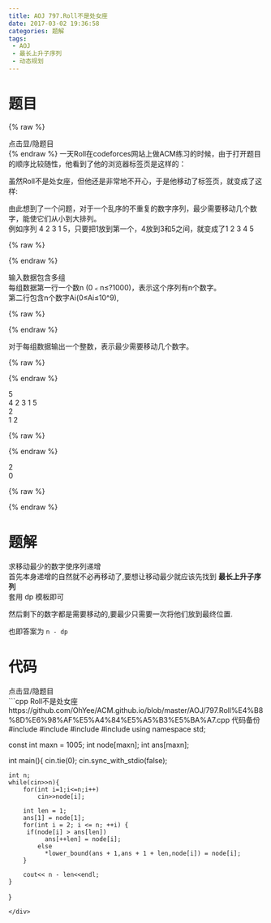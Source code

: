 ```yaml
---
title: AOJ 797.Roll不是处女座
date: 2017-03-02 19:36:58
categories: 题解
tags:
 - AOJ
 - 最长上升子序列
 - 动态规划
---
```


# 题目
{% raw %}
<div><div class="fold_hider"><div class="close hider_title">点击显/隐题目</div></div><div class="fold">
    <div class="oj">   
        <div class="part" title="Description">
{% endraw %}
一天Roll在codeforces网站上做ACM练习的时候，由于打开题目的顺序比较随性，他看到了他的浏览器标签页是这样的：  
  
虽然Roll不是处女座，但他还是非常地不开心，于是他移动了标签页，就变成了这样:  
  
由此想到了一个问题，对于一个乱序的不重复的数字序列，最少需要移动几个数字，能使它们从小到大排列。  
例如序列 4 2 3 1 5，只要把1放到第一个，4放到3和5之间，就变成了1 2 3 4 5  
  
  

{% raw %}
        </div>
        <div class="part" title="Input">
{% endraw %}
              
输入数据包含多组  
每组数据第一行一个数n (0﹤n≤?1000)，表示这个序列有n个数字。  
第二行包含n个数字Ai(0≤Ai≤10^9),  
  
  

{% raw %}
        </div>
        <div class="part" title="Output">
{% endraw %}
              
对于每组数据输出一个整数，表示最少需要移动几个数字。  
  
  

{% raw %}
        </div>
        <div class="samp">
            <div class="clear"></div>
            <div class="input part" title="Sample Input">
{% endraw %}
                  
5  
4 2 3 1 5  
2  
1 2  
  
  

{% raw %}
            </div>
            <div class="output part" title="Sample Output">
{% endraw %}
                  
2  
0  
  

{% raw %}
            </div>
            <div class="clear"></div>
        </div>
    </div>
</div></div>
{% endraw %}

<!--more-->
# 题解
求移动最少的数字使序列递增  
首先本身递增的自然就不必再移动了,要想让移动最少就应该先找到 **最长上升子序列**  
套用 dp 模板即可  

然后剩下的数字都是需要移动的,要最少只需要一次将他们放到最终位置.  

也即答案为 `n - dp`  

# 代码
<div><div class="fold_hider"><div class="close hider_title">点击显/隐题目</div></div><div class="fold">```cpp Roll不是处女座 https://github.com/OhYee/ACM.github.io/blob/master/AOJ/797.Roll%E4%B8%8D%E6%98%AF%E5%A4%84%E5%A5%B3%E5%BA%A7.cpp 代码备份
#include <cstdio>
#include <iostream>
#include <algorithm>
#include <cstring>
using namespace std;
 
const int maxn = 1005;
int node[maxn];
int ans[maxn];
 
int main(){
    cin.tie(0);
    cin.sync_with_stdio(false);
     
    int n;
    while(cin>>n){
        for(int i=1;i<=n;i++)
            cin>>node[i];
         
        int len = 1;
        ans[1] = node[1];
        for(int i = 2; i <= n; ++i) {
         if(node[i] > ans[len])
              ans[++len] = node[i];
            else
              *lower_bound(ans + 1,ans + 1 + len,node[i]) = node[i];
        }
 
        cout<< n - len<<endl;
    }
}

```
</div>